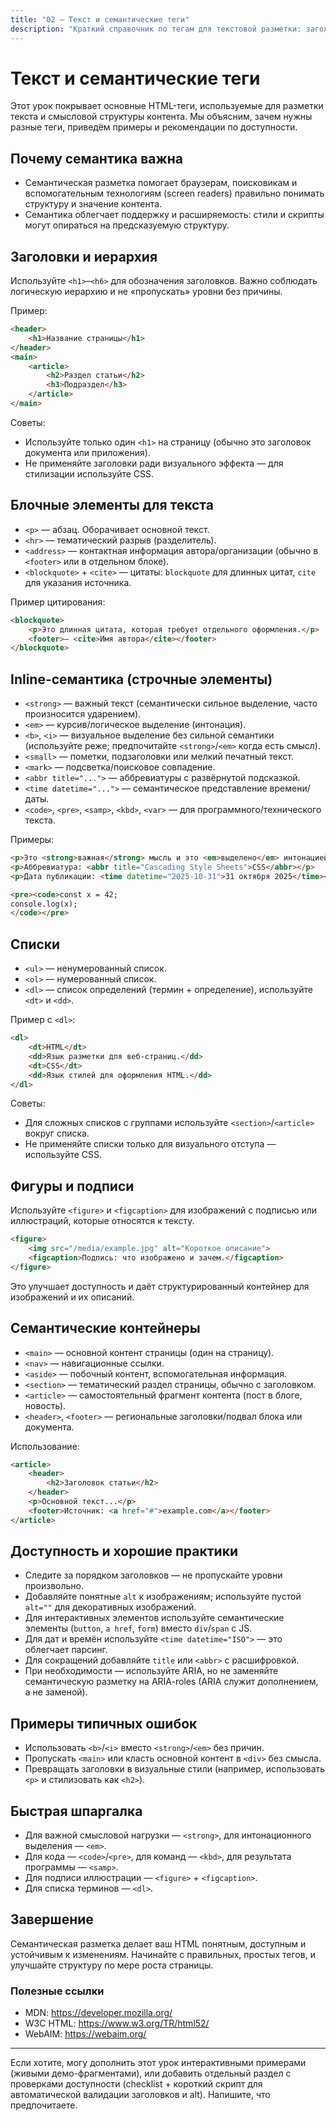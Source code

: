 ```yaml
---
title: "02 — Текст и семантические теги"
description: "Краткий справочник по тегам для текстовой разметки: заголовки, абзацы, межстрочные элементы и группирующие контейнеры. Правила, примеры и лучшие практики для доступного и семантического HTML."
---
```


# Текст и семантические теги

Этот урок покрывает основные HTML-теги, используемые для разметки текста и смысловой структуры контента. Мы объясним, зачем нужны разные теги, приведём примеры и рекомендации по доступности.

## Почему семантика важна

- Семантическая разметка помогает браузерам, поисковикам и вспомогательным технологиям (screen readers) правильно понимать структуру и значение контента.
- Семантика облегчает поддержку и расширяемость: стили и скрипты могут опираться на предсказуемую структуру.

## Заголовки и иерархия

Используйте `<h1>`–`<h6>` для обозначения заголовков. Важно соблюдать логическую иерархию и не «пропускать» уровни без причины.

Пример:

```html
<header>
	<h1>Название страницы</h1>
</header>
<main>
	<article>
		<h2>Раздел статьи</h2>
		<h3>Подраздел</h3>
	</article>
</main>
```

Советы:

- Используйте только один `<h1>` на страницу (обычно это заголовок документа или приложения).
- Не применяйте заголовки ради визуального эффекта — для стилизации используйте CSS.

## Блочные элементы для текста

- `<p>` — абзац. Оборачивает основной текст.
- `<hr>` — тематический разрыв (разделитель).
- `<address>` — контактная информация автора/организации (обычно в `<footer>` или в отдельном блоке).
- `<blockquote>` + `<cite>` — цитаты: `blockquote` для длинных цитат, `cite` для указания источника.

Пример цитирования:

```html
<blockquote>
	<p>Это длинная цитата, которая требует отдельного оформления.</p>
	<footer>— <cite>Имя автора</cite></footer>
</blockquote>
```

## Inline-семантика (строчные элементы)

- `<strong>` — важный текст (семантически сильное выделение, часто произносится ударением).
- `<em>` — курсив/логическое выделение (интонация).
- `<b>`, `<i>` — визуальное выделение без сильной семантики (используйте реже; предпочитайте `<strong>`/`<em>` когда есть смысл).
- `<small>` — пометки, подзаголовки или мелкий печатный текст.
- `<mark>` — подсветка/поисковое совпадение.
- `<abbr title="...">` — аббревиатуры с развёрнутой подсказкой.
- `<time datetime="...">` — семантическое представление времени/даты.
- `<code>`, `<pre>`, `<samp>`, `<kbd>`, `<var>` — для программного/технического текста.

Примеры:

```html
<p>Это <strong>важная</strong> мысль и это <em>выделено</em> интонацией.</p>
<p>Аббревиатура: <abbr title="Cascading Style Sheets">CSS</abbr></p>
<p>Дата публикации: <time datetime="2025-10-31">31 октября 2025</time></p>

<pre><code>const x = 42;
console.log(x);
</code></pre>
```

## Списки

- `<ul>` — ненумерованный список.
- `<ol>` — нумерованный список.
- `<dl>` — список определений (термин + определение), используйте `<dt>` и `<dd>`.

Пример с `<dl>`:

```html
<dl>
	<dt>HTML</dt>
	<dd>Язык разметки для веб-страниц.</dd>
	<dt>CSS</dt>
	<dd>Язык стилей для оформления HTML.</dd>
</dl>
```

Советы:

- Для сложных списков с группами используйте `<section>`/`<article>` вокруг списка.
- Не применяйте списки только для визуального отступа — используйте CSS.

## Фигуры и подписи

Используйте `<figure>` и `<figcaption>` для изображений с подписью или иллюстраций, которые относятся к тексту.

```html
<figure>
	<img src="/media/example.jpg" alt="Короткое описание"> 
	<figcaption>Подпись: что изображено и зачем.</figcaption>
</figure>
```

Это улучшает доступность и даёт структурированный контейнер для изображений и их описаний.

## Семантические контейнеры

- `<main>` — основной контент страницы (один на страницу).
- `<nav>` — навигационные ссылки.
- `<aside>` — побочный контент, вспомогательная информация.
- `<section>` — тематический раздел страницы, обычно с заголовком.
- `<article>` — самостоятельный фрагмент контента (пост в блоге, новость).
- `<header>`, `<footer>` — региональные заголовки/подвал блока или документа.

Использование:

```html
<article>
	<header>
		<h2>Заголовок статьи</h2>
	</header>
	<p>Основной текст...</p>
	<footer>Источник: <a href="#">example.com</a></footer>
</article>
```

## Доступность и хорошие практики

- Следите за порядком заголовков — не пропускайте уровни произвольно.
- Добавляйте понятные `alt` к изображениям; используйте пустой `alt=""` для декоративных изображений.
- Для интерактивных элементов используйте семантические элементы (`button`, `a href`, `form`) вместо `div`/`span` с JS.
- Для дат и времён используйте `<time datetime="ISO">` — это облегчает парсинг.
- Для сокращений добавляйте `title` или `<abbr>` с расшифровкой.
- При необходимости — используйте ARIA, но не заменяйте семантическую разметку на ARIA-roles (ARIA служит дополнением, а не заменой).

## Примеры типичных ошибок

- Использовать `<b>`/`<i>` вместо `<strong>`/`<em>` без причин.
- Пропускать `<main>` или класть основной контент в `<div>` без смысла.
- Превращать заголовки в визуальные стили (например, использовать `<p>` и стилизовать как `<h2>`).

## Быстрая шпаргалка

- Для важной смысловой нагрузки — `<strong>`, для интонационного выделения — `<em>`.
- Для кода — `<code>`/`<pre>`, для команд — `<kbd>`, для результата программы — `<samp>`.
- Для подписи иллюстрации — `<figure>` + `<figcaption>`.
- Для списка терминов — `<dl>`.

## Завершение

Семантическая разметка делает ваш HTML понятным, доступным и устойчивым к изменениям. Начинайте с правильных, простых тегов, и улучшайте структуру по мере роста страницы.

### Полезные ссылки

- MDN: https://developer.mozilla.org/
- W3C HTML: https://www.w3.org/TR/html52/
- WebAIM: https://webaim.org/

---

Если хотите, могу дополнить этот урок интерактивными примерами (живыми демо-фрагментами), или добавить отдельный раздел с проверками доступности (checklist + короткий скрипт для автоматической валидации заголовков и alt). Напишите, что предпочитаете.
